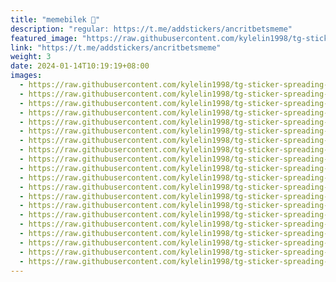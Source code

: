 ```yaml
---
title: "memebilek 🗿"
description: "regular: https://t.me/addstickers/ancritbetsmeme"
featured_image: "https://raw.githubusercontent.com/kylelin1998/tg-sticker-spreading-worldwide-images/main/img/f3336703-45d4-48dd-b0f9-a7e4deae19d3.jpg"
link: "https://t.me/addstickers/ancritbetsmeme"
weight: 3
date: 2024-01-14T10:19:19+08:00
images:
  - https://raw.githubusercontent.com/kylelin1998/tg-sticker-spreading-worldwide-images/main/img/f3336703-45d4-48dd-b0f9-a7e4deae19d3.jpg
  - https://raw.githubusercontent.com/kylelin1998/tg-sticker-spreading-worldwide-images/main/img/0dc370b9-9730-4cd0-96f4-d8bcfbd3d987.jpg
  - https://raw.githubusercontent.com/kylelin1998/tg-sticker-spreading-worldwide-images/main/img/2ad011d8-4680-43e3-aff4-bc76dfde402a.jpg
  - https://raw.githubusercontent.com/kylelin1998/tg-sticker-spreading-worldwide-images/main/img/5d735a9d-7e64-465a-8cc1-de8922361bcd.jpg
  - https://raw.githubusercontent.com/kylelin1998/tg-sticker-spreading-worldwide-images/main/img/809701f0-285b-48be-9890-8a973c1b7dd5.jpg
  - https://raw.githubusercontent.com/kylelin1998/tg-sticker-spreading-worldwide-images/main/img/0fcbabd1-22b8-4cde-bb79-1f4adedf210b.jpg
  - https://raw.githubusercontent.com/kylelin1998/tg-sticker-spreading-worldwide-images/main/img/cd601f96-d006-4f24-b971-1c1a4e1d4c2b.jpg
  - https://raw.githubusercontent.com/kylelin1998/tg-sticker-spreading-worldwide-images/main/img/0899d1cf-c87f-49ae-9ea2-3f0526607523.jpg
  - https://raw.githubusercontent.com/kylelin1998/tg-sticker-spreading-worldwide-images/main/img/55dadeff-9320-4ae9-861d-d0c6e37658a0.jpg
  - https://raw.githubusercontent.com/kylelin1998/tg-sticker-spreading-worldwide-images/main/img/587aa2a2-2b67-4325-804d-60dcbbf8934c.jpg
  - https://raw.githubusercontent.com/kylelin1998/tg-sticker-spreading-worldwide-images/main/img/78930673-08a7-4f0a-a838-d812888ce618.jpg
  - https://raw.githubusercontent.com/kylelin1998/tg-sticker-spreading-worldwide-images/main/img/d7ef2cf1-5d8e-4777-9fa9-832cc05db882.jpg
  - https://raw.githubusercontent.com/kylelin1998/tg-sticker-spreading-worldwide-images/main/img/7f2fce64-23e2-4e75-9785-b2d83fcd98f5.jpg
  - https://raw.githubusercontent.com/kylelin1998/tg-sticker-spreading-worldwide-images/main/img/18e6bf65-1fce-4ef6-a1fa-3cce3e6963c1.jpg
  - https://raw.githubusercontent.com/kylelin1998/tg-sticker-spreading-worldwide-images/main/img/6f84f3d9-f5f4-4c2a-918b-3a172b5db902.jpg
  - https://raw.githubusercontent.com/kylelin1998/tg-sticker-spreading-worldwide-images/main/img/94515155-ce1d-4cba-83bd-b4adba1645b7.jpg
  - https://raw.githubusercontent.com/kylelin1998/tg-sticker-spreading-worldwide-images/main/img/01593d0e-fbbf-436a-a481-ebcf8951bcd8.jpg
  - https://raw.githubusercontent.com/kylelin1998/tg-sticker-spreading-worldwide-images/main/img/9915c050-a353-4906-a4bc-2b1b3f4e831f.jpg
  - https://raw.githubusercontent.com/kylelin1998/tg-sticker-spreading-worldwide-images/main/img/ccb1d98a-b7f4-4436-835d-299ec3d75721.jpg
  - https://raw.githubusercontent.com/kylelin1998/tg-sticker-spreading-worldwide-images/main/img/bbc20c23-8754-4384-ba76-cce33ad074be.jpg
---
```

